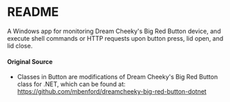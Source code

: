 # README #

A Windows app for monitoring Dream Cheeky's Big Red Button device, and execute shell commands or HTTP requests upon button press, lid open, and lid close.


#### Original Source ####
* Classes in Button are modifications of Dream Cheeky's Big Red Button class for .NET, which can be found at: https://github.com/mbenford/dreamcheeky-big-red-button-dotnet